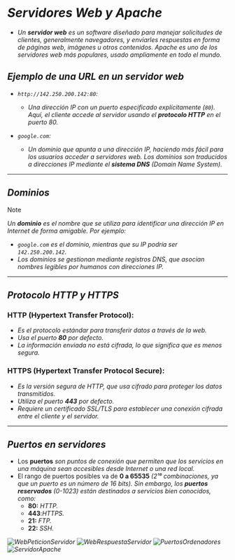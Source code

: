 <!-- Author: Daniel Benjamin Perez Morales -->
<!-- GitHub: https://github.com/DanielBenjaminPerezMoralesDev13 -->
<!-- Gitlab: https://gitlab.com/DanielBenjaminPerezMoralesDev13 -->
<!-- Email: danielperezdev@proton.me -->

# ***Servidores Web y Apache***

- *Un **servidor web** es un software diseñado para manejar solicitudes de clientes, generalmente navegadores, y enviarles respuestas en forma de páginas web, imágenes u otros contenidos. Apache es uno de los servidores web más populares, usado ampliamente en todo el mundo.*

## ***Ejemplo de una URL en un servidor web***

- *`http://142.250.200.142:80`:*
  - *Una dirección IP con un puerto especificado explícitamente (`80`). Aquí, el cliente accede al servidor usando el **protocolo HTTP** en el puerto 80.*

- *`google.com`:*
  - *Un dominio que apunta a una dirección IP, haciendo más fácil para los usuarios acceder a servidores web. Los dominios son traducidos a direcciones IP mediante el **sistema DNS** (Domain Name System).*

---

## ***Dominios***

> [!NOTE]
> *Un **dominio** es el nombre que se utiliza para identificar una dirección IP en Internet de forma amigable. Por ejemplo:*

- *`google.com` es el dominio, mientras que su IP podría ser `142.250.200.142`.*
- *Los dominios se gestionan mediante registros DNS, que asocian nombres legibles por humanos con direcciones IP.*

---

## ***Protocolo HTTP y HTTPS***

### **HTTP (Hypertext Transfer Protocol):**

- *Es el protocolo estándar para transferir datos a través de la web.*
- *Usa el puerto **80** por defecto.*
- *La información enviada no está cifrada, lo que significa que es menos segura.*

### **HTTPS (Hypertext Transfer Protocol Secure):**

- *Es la versión segura de HTTP, que usa cifrado para proteger los datos transmitidos.*
- *Utiliza el puerto **443** por defecto.*
- *Requiere un certificado SSL/TLS para establecer una conexión cifrada entre el cliente y el servidor.*

---

## ***Puertos en servidores***

- Los **puertos** *son puntos de conexión que permiten que los servicios en una máquina sean accesibles desde Internet o una red local.*
- El rango de puertos posibles va de **0 a 65535** *(2¹⁶ combinaciones, ya que un puerto es un número de 16 bits). Sin embargo, los **puertos reservados** (0-1023) están destinados a servicios bien conocidos, como:*
  - **80:** *HTTP.*
  - **443**:*HTTPS.*
  - **21:** *FTP.*
  - **22:** *SSH.*

*![WebPeticionServidor](/Images/WebPeticionServidor.png "/Images/WebPeticionServidor.png")*
*![WebRespuestaServidor](/Images/WebRespuestaServidor.png "/Images/WebRespuestaServidor.png")*
*![PuertosOrdenadores](/Images/PuertosOrdenadores.png "/Images/PuertosOrdenadores.png")*
*![ServidorApache](/Images/ServidorApache.png "/Images/ServidorApache.png")*
